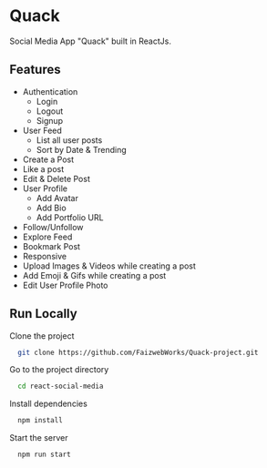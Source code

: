 
# Quack

Social Media App "Quack" built in ReactJs. 

## Features

- Authentication
  - Login
  - Logout
  - Signup
- User Feed
  - List all user posts
  - Sort by Date & Trending
- Create a Post
- Like a post
- Edit & Delete Post
- User Profile
  - Add Avatar
  - Add Bio
  - Add Portfolio URL
- Follow/Unfollow
- Explore Feed
- Bookmark Post
- Responsive
- Upload Images & Videos while creating a post
- Add Emoji & Gifs while creating a post
- Edit User Profile Photo


## Run Locally

Clone the project

```bash
  git clone https://github.com/FaizwebWorks/Quack-project.git
```

Go to the project directory

```bash
  cd react-social-media
```

Install dependencies

```bash
  npm install
```

Start the server

```bash
  npm run start
```




